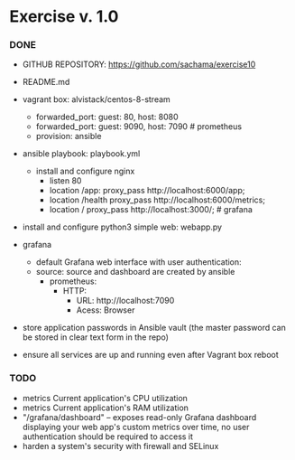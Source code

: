 # Exercise v. 1.0

### DONE
- GITHUB REPOSITORY: https://github.com/sachama/exercise10
- README.md
- vagrant box: alvistack/centos-8-stream
  - forwarded_port: guest: 80, host: 8080
  - forwarded_port: guest: 9090, host: 7090 # prometheus
  - provision: ansible
- ansible playbook: playbook.yml
  - install and configure nginx
    - listen 80
    - location /app:  proxy_pass http://localhost:6000/app;
    - location /health proxy_pass http://localhost:6000/metrics;
    - location / proxy_pass http://localhost:3000/; # grafana
- install and configure python3 simple web: webapp.py
- grafana
  - default Grafana web interface with user authentication: 
  - source: source and dashboard are created by ansible
    - prometheus:
      - HTTP:
        - URL: http://localhost:7090
        - Acess: Browser

- store application passwords in Ansible vault (the master password can be stored in clear text form in the repo)
- ensure all services are up and running even after Vagrant box reboot

### TODO
-	metrics Current application's CPU utilization 
-	metrics Current application's RAM utilization 
- "/grafana/dashboard" – exposes read-only Grafana dashboard displaying your web app's custom metrics over time, no user authentication should be required to access it 
- harden a system's security with firewall and SELinux



